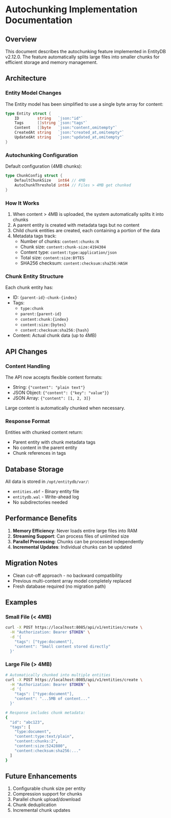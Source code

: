 # Autochunking Implementation Documentation

## Overview

This document describes the autochunking feature implemented in EntityDB v2.12.0. The feature automatically splits large files into smaller chunks for efficient storage and memory management.

## Architecture

### Entity Model Changes

The Entity model has been simplified to use a single byte array for content:

```go
type Entity struct {
    ID        string   `json:"id"`
    Tags      []string `json:"tags"`
    Content   []byte   `json:"content,omitempty"`
    CreatedAt string   `json:"created_at,omitempty"`
    UpdatedAt string   `json:"updated_at,omitempty"`
}
```

### Autochunking Configuration

Default configuration (4MB chunks):

```go
type ChunkConfig struct {
    DefaultChunkSize   int64 // 4MB
    AutoChunkThreshold int64 // Files > 4MB get chunked
}
```

### How It Works

1. When content > 4MB is uploaded, the system automatically splits it into chunks
2. A parent entity is created with metadata tags but no content
3. Child chunk entities are created, each containing a portion of the data
4. Metadata tags track:
   - Number of chunks: `content:chunks:N`
   - Chunk size: `content:chunk-size:4194304`
   - Content type: `content:type:application/json`
   - Total size: `content:size:BYTES`
   - SHA256 checksum: `content:checksum:sha256:HASH`

### Chunk Entity Structure

Each chunk entity has:
- ID: `{parent-id}-chunk-{index}`
- Tags:
  - `type:chunk`
  - `parent:{parent-id}`
  - `content:chunk:{index}`
  - `content:size:{bytes}`
  - `content:checksum:sha256:{hash}`
- Content: Actual chunk data (up to 4MB)

## API Changes

### Content Handling

The API now accepts flexible content formats:
- String: `{"content": "plain text"}`
- JSON Object: `{"content": {"key": "value"}}`
- JSON Array: `{"content": [1, 2, 3]}`

Large content is automatically chunked when necessary.

### Response Format

Entities with chunked content return:
- Parent entity with chunk metadata tags
- No content in the parent entity
- Chunk references in tags

## Database Storage

All data is stored in `/opt/entitydb/var/`:
- `entities.ebf` - Binary entity file
- `entitydb.wal` - Write-ahead log
- No subdirectories needed

## Performance Benefits

1. **Memory Efficiency**: Never loads entire large files into RAM
2. **Streaming Support**: Can process files of unlimited size
3. **Parallel Processing**: Chunks can be processed independently
4. **Incremental Updates**: Individual chunks can be updated

## Migration Notes

- Clean cut-off approach - no backward compatibility
- Previous multi-content array model completely replaced
- Fresh database required (no migration path)

## Examples

### Small File (< 4MB)
```bash
curl -X POST https://localhost:8085/api/v1/entities/create \
  -H "Authorization: Bearer $TOKEN" \
  -d '{
    "tags": ["type:document"],
    "content": "Small content stored directly"
  }'
```

### Large File (> 4MB)
```bash
# Automatically chunked into multiple entities
curl -X POST https://localhost:8085/api/v1/entities/create \
  -H "Authorization: Bearer $TOKEN" \
  -d '{
    "tags": ["type:document"],
    "content": "...5MB of content..."
  }'

# Response includes chunk metadata:
{
  "id": "abc123",
  "tags": [
    "type:document",
    "content:type:text/plain",
    "content:chunks:2",
    "content:size:5242880",
    "content:checksum:sha256:..."
  ]
}
```

## Future Enhancements

1. Configurable chunk size per entity
2. Compression support for chunks
3. Parallel chunk upload/download
4. Chunk deduplication
5. Incremental chunk updates